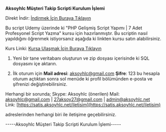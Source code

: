 **Aksoyhlc Müşteri Takip Scripti Kurulum İşlemi**

Direkt İndir: [İndirmek İçin Buraya Tıklayın](https://link.aksoyhlc.net/musteri-direkt)

Bu script Udemy üzerinde ki "PHP Gelişmiş Script Yapımı | 7 Adet Profesyonel Script Yazma" kursu için hazırlanmıştır.
Bu scriptin nasıl yapıldığını öğrenmek istiyorsanız aşağıda ki linkten kursu satın alabilirsiniz.

Kurs Linki: [Kursa Ulaşmak İçin Buraya Tıklayın](https://www.udemy.com/course/php-gelismis-script-yapimi-profesyonel-script-yazma-kursu/)

1.  Yeni bir tane veritabanı oluşturun ve zip dosyası içerisinde ki SQL dosyasını içe aktarın.
    
2.  İlk oturum için **Mail adresi**:  [aksoyhlc@gmail.com](mailto:aksoyhlc@gmail.com)  **Şifre**: 123 bu hesapla oturum açtıktan sonra sol menüde ki profil bölümünden e-posta ve şifrenizi değiştirebilirsiniz.
    
 
Herhangi bir sorunda; Skype: Aksoyhlc (önerilen) 
Mail:  [aksoyhlc@gmail.com](mailto:aksoyhlc@gmail.com)  |  [27aksoy27@gmail.com](mailto:27aksoy27@gmail.com)  |  [admin@aksoyhlc.net](mailto:admin@aksoyhlc.net)  
Link:  [https://satis.aksoyhlc.net/iletisim](https://satis.aksoyhlc.net/iletisim)

adreslerinden herhangi biri ile iletişime geçebilirsiniz.

-----Aksoyhlc Müşteri Takip Scripti Kurulum İşlemi-----
